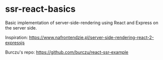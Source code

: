 # ssr-react-basics
Basic implementation of server-side-rendering using React and Express on the server side. 

Inspiration: https://www.nafrontendzie.pl/server-side-rendering-react-2-expressjs

Burczu's repo: https://github.com/burczu/react-ssr-example
